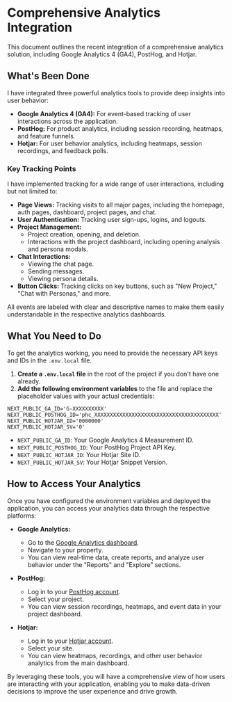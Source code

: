 # Comprehensive Analytics Integration

This document outlines the recent integration of a comprehensive analytics solution, including Google Analytics 4 (GA4), PostHog, and Hotjar.

## What's Been Done

I have integrated three powerful analytics tools to provide deep insights into user behavior:

- **Google Analytics 4 (GA4):** For event-based tracking of user interactions across the application.
- **PostHog:** For product analytics, including session recording, heatmaps, and feature funnels.
- **Hotjar:** For user behavior analytics, including heatmaps, session recordings, and feedback polls.

### Key Tracking Points

I have implemented tracking for a wide range of user interactions, including but not limited to:

- **Page Views:** Tracking visits to all major pages, including the homepage, auth pages, dashboard, project pages, and chat.
- **User Authentication:** Tracking user sign-ups, logins, and logouts.
- **Project Management:**
  - Project creation, opening, and deletion.
  - Interactions with the project dashboard, including opening analysis and persona modals.
- **Chat Interactions:**
  - Viewing the chat page.
  - Sending messages.
  - Viewing persona details.
- **Button Clicks:** Tracking clicks on key buttons, such as "New Project," "Chat with Personas," and more.

All events are labeled with clear and descriptive names to make them easily understandable in the respective analytics dashboards.

## What You Need to Do

To get the analytics working, you need to provide the necessary API keys and IDs in the `.env.local` file.

1. **Create a `.env.local` file** in the root of the project if you don't have one already.
2. **Add the following environment variables** to the file and replace the placeholder values with your actual credentials:

```
NEXT_PUBLIC_GA_ID='G-XXXXXXXXXX'
NEXT_PUBLIC_POSTHOG_ID='phc_XXXXXXXXXXXXXXXXXXXXXXXXXXXXXXXXXXXXXXXX'
NEXT_PUBLIC_HOTJAR_ID='0000000'
NEXT_PUBLIC_HOTJAR_SV='0'
```

- `NEXT_PUBLIC_GA_ID`: Your Google Analytics 4 Measurement ID.
- `NEXT_PUBLIC_POSTHOG_ID`: Your PostHog Project API Key.
- `NEXT_PUBLIC_HOTJAR_ID`: Your Hotjar Site ID.
- `NEXT_PUBLIC_HOTJAR_SV`: Your Hotjar Snippet Version.

## How to Access Your Analytics

Once you have configured the environment variables and deployed the application, you can access your analytics data through the respective platforms:

- **Google Analytics:**
  - Go to the [Google Analytics dashboard](https://analytics.google.com/).
  - Navigate to your property.
  - You can view real-time data, create reports, and analyze user behavior under the "Reports" and "Explore" sections.

- **PostHog:**
  - Log in to your [PostHog account](https://app.posthog.com/).
  - Select your project.
  - You can view session recordings, heatmaps, and event data in your project dashboard.

- **Hotjar:**
  - Log in to your [Hotjar account](https://www.hotjar.com/).
  - Select your site.
  - You can view heatmaps, recordings, and other user behavior analytics from the main dashboard.

By leveraging these tools, you will have a comprehensive view of how users are interacting with your application, enabling you to make data-driven decisions to improve the user experience and drive growth.
